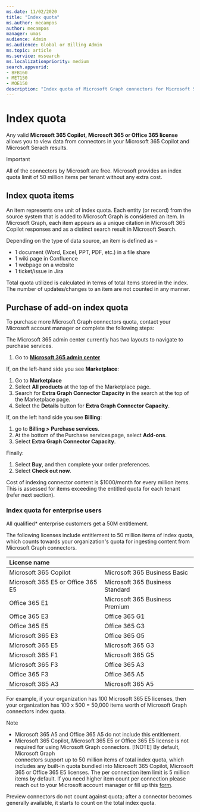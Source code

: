 ```yaml
---
ms.date: 11/02/2020
title: "Index quota"
ms.author: mecampos
author: mecampos
manager: umas
audience: Admin
ms.audience: Global or Billing Admin
ms.topic: article
ms.service: mssearch
ms.localizationpriority: medium
search.appverid:
- BFB160
- MET150
- MOE150
description: "Index quota of Microsoft Graph connectors for Microsoft Search and Microsoft 65 Copilot."
---
```

<!---Previous ms.author: rusamai --->

# Index quota

Any valid **Microsoft 365 Copilot, Microsoft 365 or Office 365 license** allows you to view data from connectors in your Microsoft 365 Copilot and Microsoft Serach results.

>[!IMPORTANT]
>All of the connectors by Microsoft are free. Microsoft provides an index quota limit of 50 million items per tenant without any extra cost.

## Index quota items

An item represents one unit of index quota. Each entity (or record) from the source system that is added to Microsoft Graph is considered an item. In Microsoft Graph, each item appears as a unique citation in Microsoft 365 Copilot responses and as a distinct search result in Microsoft Search. 

Depending on the type of data source, an item is defined as – 
-	1 document (Word, Excel, PPT, PDF, etc.) in a file share
-	1 wiki page in Confluence
-	1 webpage on a website
-	1 ticket/issue in Jira

Total quota utilized is calculated in terms of total items stored in the index. The number of updates/changes to an item are not counted in any manner.

## Purchase of add-on index quota
To purchase more Microsoft Graph connectors quota, contact your Microsoft account manager or complete the following steps:

The Microsoft 365 admin center currently has two layouts to navigate to purchase services.

1. Go to **[Microsoft 365 admin center](https://admin.microsoft.com)**

If, on the left-hand side you see **Marketplace**:
1. Go to **Marketplace**
2. Select **All products** at the top of the Marketplace page.
3. Search for **Extra Graph Connector Capacity** in the search at the top of the Marketplace page.
4. Select the **Details** button for **Extra Graph Connector Capacity**.

If, on the left hand side you see **Billing**:
1. go to **Billing > Purchase services**.
2. At the bottom of the Purchase services page, select **Add-ons**.
3. Select **Extra Graph Connector Capacity**.

Finally:
1. Select **Buy**, and then complete your order preferences.
2. Select **Check out now**.

Cost of indexing connector content is $1000/month for every million items. This is assessed for items exceeding the entitled quota for each tenant (refer next section).

### Index quota for enterprise users

All qualified* enterprise customers get a 50M entitlement. 

The following licenses include entitlement to 50 million items of index quota, which counts towards your organization's quota for ingesting content from Microsoft Graph connectors.

|License name||
|:--- |:--- |
|Microsoft 365 Copilot|Microsoft 365 Business Basic|
|Microsoft 365 E5 or Office 365 E5|Microsoft 365 Business Standard|
|Office 365 E1|Microsoft 365 Business Premium|
|Office 365 E3|Office 365 G1|
|Office 365 E5|Office 365 G3|
|Microsoft 365 E3|Office 365 G5|
|Microsoft 365 E5|Microsoft 365 G3|
|Microsoft 365 F1|Microsoft 365 G5|
|Microsoft 365 F3|Office 365 A3|
|Office 365 F3|Office 365 A5|
|Microsoft 365 A3|Microsoft 365 A5|  

For example, if your organization has 100 Microsoft 365 E5 licenses, then your organization has 100 x 500 = 50,000 items worth of Microsoft Graph connectors index quota.

> [!NOTE]
> * Microsoft 365 A5 and Office 365 A5 do not include this entitlement.
> * Microsoft 365 Copilot, Microsoft 365 E5 or Office 365 E5 license is not required for using Microsoft Graph connectors.
> [!NOTE]
> By default, Microsoft Graph connectors support up to 50 million items of total index quota, which includes any built-in quota bundled into Microsoft 365 Copilot, Microsoft 365 or Office 365 E5 licenses. The per connection item limit is 5 million items by default. If you need higher item count per connection please reach out to your Microsoft account manager or fill up this [form](https://aka.ms/GraphConnectorsHigherCapacity).
>
> Preview connectors do not count against quota; after a connector becomes generally available, it starts to count on the total index quota.

